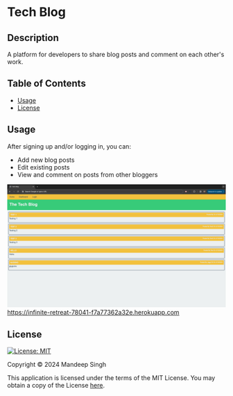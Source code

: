 # Tech Blog

## Description
A platform for developers to share blog posts and comment on each other's work.

## Table of Contents

- [Usage](#usage)
- [License](#license)

## Usage

After signing up and/or logging in, you can:
* Add new blog posts
* Edit existing posts
* View and comment on posts from other bloggers

![Screenshot](./assets/ss.png)
https://infinite-retreat-78041-f7a77362a32e.herokuapp.com

## License

[![License: MIT](https://img.shields.io/badge/License-MIT-yellow.svg)](https://opensource.org/licenses/MIT)

Copyright © 2024 Mandeep Singh

This application is licensed under the terms of the MIT License. You may obtain a copy of the License [here](https://opensource.org/licenses/MIT).